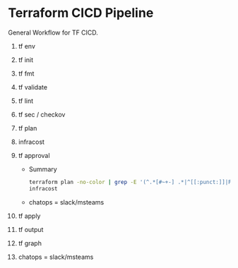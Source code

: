 # Terraform CICD Pipeline

General Workflow for TF CICD.

1. tf env
2. tf init
3. tf fmt
4. tf validate
5. tf lint
6. tf sec / checkov
7. tf plan
8. infracost
9. tf approval
    - Summary

        ```bash
        terraform plan -no-color | grep -E '(^.*[#~+-] .*|^[[:punct:]]|Plan)'
        infracost
        ```

    - chatops = slack/msteams

10. tf apply
11. tf output
12. tf graph
13. chatops = slack/msteams